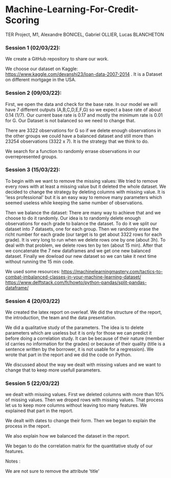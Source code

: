 # Machine-Learning-For-Credit-Scoring
TER Project, M1, Alexandre BONICEL, Gabriel OLLIER, Lucas BLANCHETON


### Session 1 (02/03/22):

We create a GitHub repository to share our work.

We choose our dataset on Kaggle: https://www.kaggle.com/devanshi23/loan-data-2007-2014 .
It is a Dataset on different mortgage in the USA.



### Session 2 (09/03/22):

First, we open the data and check for the base rate. In our model we will have 7 different outputs (A,B,C,D,E,F,G) so we expect a base rate of about 0.14 (1/7). Our current base rate is 0.17 and mostly the minimum rate is 0.01 for G. Our Dataset is not balanced so we need to change that.

There are 3322 observations for G so if we delete enough observations in the other groups we could have a balanced dataset and still more than 23254 observations (3322 x 7).
It is the strategy that we think to do.

We search for a function to randomly errase observations in our overrepresented groups.


### Session 3 (15/03/22):

To begin with we want to remove the missing values:
We tried to remove every rows with at least a missing value but it deleted the whole dataset. We decided to change the strategy by deleting columns with missing value. It is 'less professional' but it is an easy way to remove many parameters which seemed useless while keeping the same number of observations.

Then we balance the dataset:
There are many way to achieve that and we choose to do it randomly. Our idea is to randomly delete enough observations for each grade to balance the dataset.
To do it we split our dataset into 7 datasets, one for each group. Then we randomly erase the richt number for each grade (our target is to get about 3322 rows for each grade). 
It is very long to run when we delete rows one by one (about 3h).
To deal with that problem, we delete rows ten by ten (about 15 min).
After that we concatenate the 7 new dataframes and we get one new balanced dataset.
Finally we dowload our new dataset so we can take it next time without running the 15 min code.

We used some resources:
https://machinelearningmastery.com/tactics-to-combat-imbalanced-classes-in-your-machine-learning-dataset/
https://www.delftstack.com/fr/howto/python-pandas/split-pandas-dataframe/

### Session 4 (20/03/22)

We created the latex report on overleaf. We did the structure of the report, the introduction, the team and the data presentation. 

We did a qualitative study of the parameters. The idea is to delete parameters which are useless but it is only for those we can predict it before doing a correlation study. It can be because of their nature (member id carries no information for the grades) or because of their quality (title is a sentence written by the borrower, it is not usable for a regression).
We wrote that part in the report and we did the code on Python.

We discussed about the way we dealt with missing values and we want to change that to keep more usefull parameters.

### Session 5 (22/03/22)

we dealt with missing values. First we deleted columns with more than 10% of missing values. Then we droped rows with missing values. That process let us to keep more columns without leaving too many features.
We explained that part in the report.

We dealt with dates to change their form. Then we began to explain the process in the report.

We also explain how we balanced the dataset in the report.

We began to do the correlation matrix for the quantitative study of our features.



Notes :

We are not sure to remove the attribute 'title'
